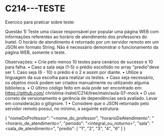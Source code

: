 # C214---TESTE
Exercico para praticar sobre teste: 


Questão 1)
Teste uma classe responsável por popular uma página WEB com informações referentes ao horário de atendimento dos professores do Inatel. O horário de
atendimento é retornado por um servidor remoto em um JSON em formato String.
Não é necessário demonstrar o funcionamento da página WEB, somente o teste.


Observações:
• Crie pelo menos 10 testes para cenários de sucesso e 10 para falha.
• Caso a sala seja (1-5) o prédio escolhido no array "predio"deve ser 1. Caso seja
(6 - 10) o prédio é o 2 e assim por diante.
• Utilize a linguagem da sua escolha para realizar os testes.
• Caso seja necessário, os objetos mock podem ser criados manualmente ou utilizando alguma biblioteca.
• O último código feito em aula pode ser encontrado em: https://github.com/
chrislima-inatel/C214/tree/main/aula-07-mock
• O uso correto de versionamento e gerência de dependências será avaliado. Levar
em consideração o gitignore.
1
• Considere que o JSON retornado pelo servidor remoto possui, no mínimo, a
seguinte estrutura:

{
  "nomeDoProfessor": "<nome_do_professor",
  "horarioDeAtendimento": "<horario_de_atendimento>",
  "periodo": "<integral_ou_noturno>",
  "sala": "<sala_de_atendimento>",
  "predio": [
    "1",
    "2",
    "3",
    "4",
    "6"
  ]
}
